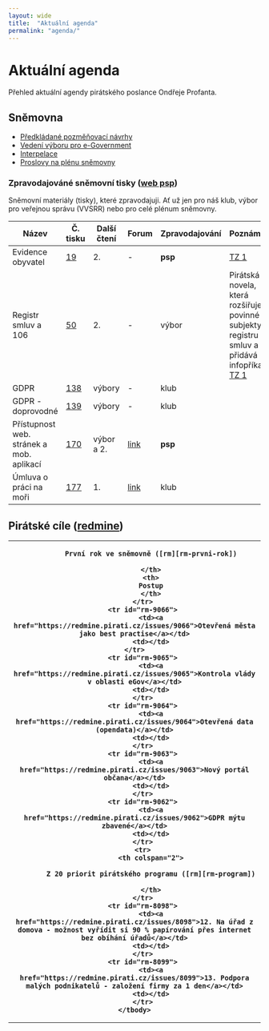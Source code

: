 ```yaml
---
layout: wide
title:  "Aktuální agenda"
permalink: "agenda/"
---
```


# Aktuální agenda

Přehled aktuální agendy pirátského poslance Ondřeje Profanta.

## Sněmovna

- [Předkládané pozměňovací návrhy](http://www.psp.cz/sqw/ppn.sqw?id=6526)
- [Vedení výboru pro e-Government](http://www.psp.cz/sqw/hp.sqw?k=4427)
- [Interpelace](http://www.psp.cz/sqw/interp.sqw?ic=6526)
- [Proslovy na plénu sněmovny](http://www.psp.cz/eknih/2017ps/rejstrik/jmenny/6526.html)

### Zpravodajováné sněmovní tisky ([web psp](http://www.psp.cz/sqw/tisky.sqw?sn=6526))

Sněmovní materiály (tisky), které zpravodajuji. Ať už jen pro náš klub, výbor pro veřejnou správu (VVSRR) nebo pro celé plénum sněmovny.

<table>
    <thead>
        <tr>
            <th>Název</th>
            <th>Č. tisku</th>
            <th>Další čtení</th>
            <th>Forum</th>
            <th>Zpravodajování</th>
            <th>Poznámka</th>
        </tr>
    </thead>
    <tbody>
        <tr>
            <td>Evidence obyvatel</td>
            <td><a href="http://www.psp.cz/sqw/historie.sqw?o=8&T=19">19</a></td>
            <td>2.</td>
            <td>-</td>
            <td><b>psp</b></td>
            <td><a href="https://www.pirati.cz/tiskove-zpravy/pirati-odmitli-omezeni-pristupu-k-informacim.html">TZ 1</a></td>
        </tr>
        <tr>
            <td>Registr smluv a 106</td>
            <td><a href="http://www.psp.cz/sqw/historie.sqw?o=8&T=50">50</a></td>
            <td>2.</td>
            <td>-</td>
            <td>výbor</td>
            <td>Pirátská novela, která rozšiřuje povinné subjekty v registru smluv a přidává infopříkaz. <a href="https://www.pirati.cz/tiskove-zpravy/vybor-doporucil-zverejnovani-smluv.html">TZ 1</a></td>
        </tr>
        <tr>
          <td>GDPR</td>
          <td><a href="http://www.psp.cz/sqw/historie.sqw?o=8&T=138">138</a></td>
          <td>výbory</td>
          <td>-</td>
          <td>klub</td>
          <td></td>
        </tr>
        <tr>
          <td>GDPR - doprovodné</td>
          <td><a href="http://www.psp.cz/sqw/historie.sqw?o=8&T=139">139</a></td>
          <td>výbory</td>
          <td>-</td>
          <td>klub</td>
          <td></td>
        </tr>
        <tr>
            <td>Přístupnost web. stránek a mob. aplikací</td>
            <td><a href="http://www.psp.cz/sqw/historie.sqw?o=8&T=170">170</a></td>
            <td>výbor a 2.</td>
            <td><a href="https://forum.pirati.cz/viewtopic.php?f=566&t=41711">link</a></td>
            <td><b>psp</b></td>
            <td></td>
        </tr>
        <tr>
            <td>Úmluva o práci na moři</td>
            <td><a href="http://www.psp.cz/sqw/historie.sqw?o=8&T=177">177</a></td>
            <td>1.</td>
            <td><a href="https://forum.pirati.cz/viewtopic.php?t=41765">link</a></td>
            <td>klub</td>
            <td></td>
        </tr>
    </tbody>
</table>


## Pirátské cíle ([redmine][rm-cile])


<table>
    <tbody>
        <tr>
            <th>

            První rok ve sněmovně ([rm][rm-prvni-rok])

            </th>
            <th>
            Postup
            </th>
        </tr>
        <tr id="rm-9066">
            <td><a href="https://redmine.pirati.cz/issues/9066">Otevřená města jako best practise</a></td>
            <td></td>
        </tr>    
        <tr id="rm-9065">
            <td><a href="https://redmine.pirati.cz/issues/9065">Kontrola vlády v oblasti eGov</a></td>
            <td></td>
        </tr>
        <tr id="rm-9064">
            <td><a href="https://redmine.pirati.cz/issues/9064">Otevřená data (opendata)</a></td>
            <td></td>
        </tr>
        <tr id="rm-9063">
            <td><a href="https://redmine.pirati.cz/issues/9063">Nový portál občana</a></td>
            <td></td>
        </tr>
        <tr id="rm-9062">
            <td><a href="https://redmine.pirati.cz/issues/9062">GDPR mýtu zbavené</a></td>
            <td></td>
        </tr>
        <tr>
            <th colspan="2">

            Z 20 priorit pirátského programu ([rm][rm-program])

            </th>
        </tr>
        <tr id="rm-8098">
            <td><a href="https://redmine.pirati.cz/issues/8098">12. Na úřad z domova - možnost vyřídit si 90 % papírování přes internet bez obíhání úřadů</a></td>
            <td></td>
        </tr>
        <tr id="rm-8099">
            <td><a href="https://redmine.pirati.cz/issues/8099">13. Podpora malých podnikatelů - založení firmy za 1 den</a></td>
            <td></td>
        </tr>
    </tbody>
</table>

[rm-cile]: https://redmine.pirati.cz/projects/snemovna/issues?utf8=%E2%9C%93&set_filter=1&f%5B%5D=status_id&op%5Bstatus_id%5D=o&f%5B%5D=assigned_to_id&op%5Bassigned_to_id%5D=%3D&v%5Bassigned_to_id%5D%5B%5D=3&f%5B%5D=&c%5B%5D=subject&c%5B%5D=assigned_to&c%5B%5D=status&c%5B%5D=done_ratio&group_by=fixed_version&t%5B%5D=
[rm-prvni-rok]: https://redmine.pirati.cz/projects/snemovna/issues?utf8=%E2%9C%93&set_filter=1&f%5B%5D=status_id&op%5Bstatus_id%5D=o&f%5B%5D=assigned_to_id&op%5Bassigned_to_id%5D=%3D&v%5Bassigned_to_id%5D%5B%5D=3&f%5B%5D=fixed_version_id&op%5Bfixed_version_id%5D=%3D&v%5Bfixed_version_id%5D%5B%5D=28&f%5B%5D=&c%5B%5D=subject&c%5B%5D=assigned_to&c%5B%5D=status&c%5B%5D=done_ratio&group_by=fixed_version&t%5B%5D=
[rm-program]: https://redmine.pirati.cz/projects/snemovna/issues?utf8=%E2%9C%93&set_filter=1&f%5B%5D=status_id&op%5Bstatus_id%5D=o&f%5B%5D=assigned_to_id&op%5Bassigned_to_id%5D=%3D&v%5Bassigned_to_id%5D%5B%5D=3&f%5B%5D=fixed_version_id&op%5Bfixed_version_id%5D=%3D&v%5Bfixed_version_id%5D%5B%5D=27&f%5B%5D=&c%5B%5D=subject&c%5B%5D=assigned_to&c%5B%5D=status&c%5B%5D=done_ratio&group_by=fixed_version&t%5B%5D=
